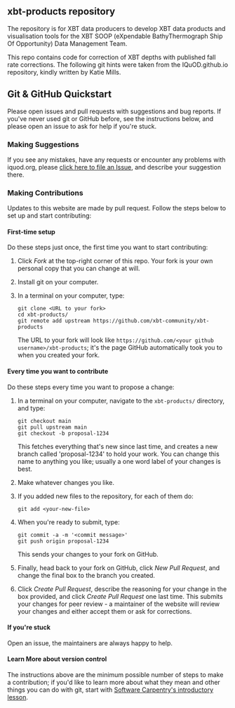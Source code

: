## xbt-products repository
The repository is for XBT data producers to develop XBT data products and visualisation tools for the XBT SOOP (eXpendable BathyThermograph Ship Of Opportunity) Data Management Team.

This repo contains code for correction of XBT depths with published fall rate corrections. The following git hints were taken from the IQuOD.github.io repository, kindly written by Katie Mills.

## Git & GitHub Quickstart

Please open issues and pull requests with suggestions and bug reports. If you've never used git or GitHub before, see the instructions below, and please open an issue to ask for help if you're stuck.

### Making Suggestions

If you see any mistakes, have any requests or encounter any problems with iquod.org, please [click here to file an Issue](https://github.com/xbt-community/xbt-products/issues/new), and describe your suggestion there.

### Making Contributions

Updates to this website are made by pull request. Follow the steps below to set up and start contributing:

#### First-time setup

Do these steps just once, the first time you want to start contributing:

1. Click *Fork* at the top-right corner of this repo. Your fork is your own personal copy that you can change at will.

2. Install git on your computer.

3. In a terminal on your computer, type:

    ```
    git clone <URL to your fork>
    cd xbt-products/
    git remote add upstream https://github.com/xbt-community/xbt-products
    ```

    The URL to your fork will look like `https://github.com/<your github username>/xbt-products`; it's the page GitHub automatically took you to when you created your fork.

#### Every time you want to contribute

Do these steps every time you want to propose a change:

1. In a terminal on your computer, navigate to the `xbt-products/` directory, and type:

    ```
    git checkout main
    git pull upstream main
    git checkout -b proposal-1234
    ```

    This fetches everything that's new since last time, and creates a new branch called 'proposal-1234' to hold your work. You can change this name to anything you like; usually a one word label of your changes is best.

2. Make whatever changes you like.

3. If you added new files to the repository, for each of them do:

    ```
    git add <your-new-file>
    ```

4. When you're ready to submit, type:

    ```
    git commit -a -m '<commit message>'
    git push origin proposal-1234
    ```

    This sends your changes to your fork on GitHub.

5. Finally, head back to your fork on GitHub, click *New Pull Request*, and change the final box to the branch you created.

6. Click *Create Pull Request*, describe the reasoning for your change in the box provided, and click *Create Pull Request* one last time. This submits your changes for peer review - a maintainer of the website will review your changes and either accept them or ask for corrections.

#### If you're stuck

Open an issue, the maintainers are always happy to help.

#### Learn More about version control

The instructions above are the minimum possible number of steps to make a contribution; if you'd like to learn more about what they mean and other things you can do with git, start with [Software Carpentry's introductory lesson](https://swcarpentry.github.io/git-novice/). 
